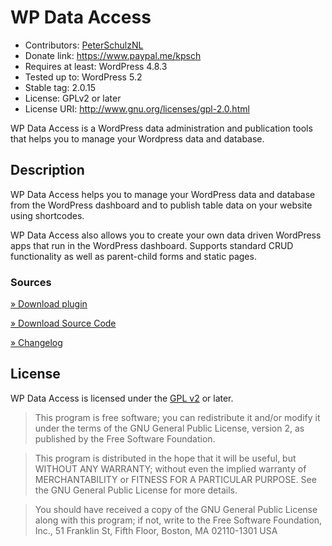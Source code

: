 # WP Data Access

* Contributors: [PeterSchulzNL](https://www.linkedin.com/in/peterschulznl/)
* Donate link: https://www.paypal.me/kpsch
* Requires at least: WordPress 4.8.3
* Tested up to: WordPress 5.2
* Stable tag: 2.0.15
* License: GPLv2 or later
* License URI: http://www.gnu.org/licenses/gpl-2.0.html

WP Data Access is a WordPress data administration and publication tools that helps you to manage your Wordpress data and database.

## Description

WP Data Access helps you to manage your WordPress data and database from the WordPress dashboard and to publish table data on your website using shortcodes.

WP Data Access also allows you to create your own data driven WordPress apps that run in the WordPress dashboard. Supports standard CRUD functionality as well as parent-child forms and static pages.

### Sources

[» Download plugin](https://wordpress.org/plugins/wp-data-access/) 

[» Download Source Code](https://bitbucket.org/wpdataaccess/wp-data-access/src)

[» Changelog](https://bitbucket.org/wpdataaccess/wp-data-access/src/master/CHANGES.md)

## License

WP Data Access is licensed under the [GPL v2](https://bitbucket.org/wpdataaccess/wp-data-access/src/master/LICENSE.txt) or later.

> This program is free software; you can redistribute it and/or modify
it under the terms of the GNU General Public License, version 2, as
published by the Free Software Foundation.

> This program is distributed in the hope that it will be useful,
but WITHOUT ANY WARRANTY; without even the implied warranty of
MERCHANTABILITY or FITNESS FOR A PARTICULAR PURPOSE.  See the
GNU General Public License for more details.

> You should have received a copy of the GNU General Public License
along with this program; if not, write to the Free Software
Foundation, Inc., 51 Franklin St, Fifth Floor, Boston, MA  02110-1301  USA
